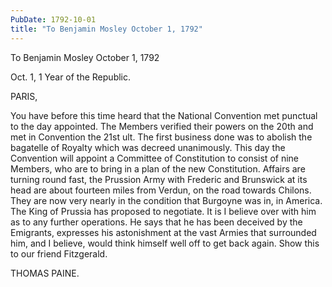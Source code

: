 ```yaml
---
PubDate: 1792-10-01
title: "To Benjamin Mosley October 1, 1792"
---
```


   To Benjamin Mosley October 1, 1792

   Oct. 1, 1 Year of the Republic.

   PARIS,

   You have before this time heard that the National Convention met punctual
   to the day appointed. The Members verified their powers on the 20th and
   met in Convention the 21st ult. The first business done was to abolish the
   bagatelle of Royalty which was decreed unanimously. This day the
   Convention will appoint a Committee of Constitution to consist of nine
   Members, who are to bring in a plan of the new Constitution. Affairs are
   turning round fast, the Prussion Army with Frederic and Brunswick at its
   head are about fourteen miles from Verdun, on the road towards Chilons.
   They are now very nearly in the condition that Burgoyne was in, in
   America. The King of Prussia has proposed to negotiate. It is I believe
   over with him as to any further operations. He says that he has been
   deceived by the Emigrants, expresses his astonishment at the vast Armies
   that surrounded him, and I believe, would think himself well off to get
   back again. Show this to our friend Fitzgerald.

   THOMAS PAINE.



